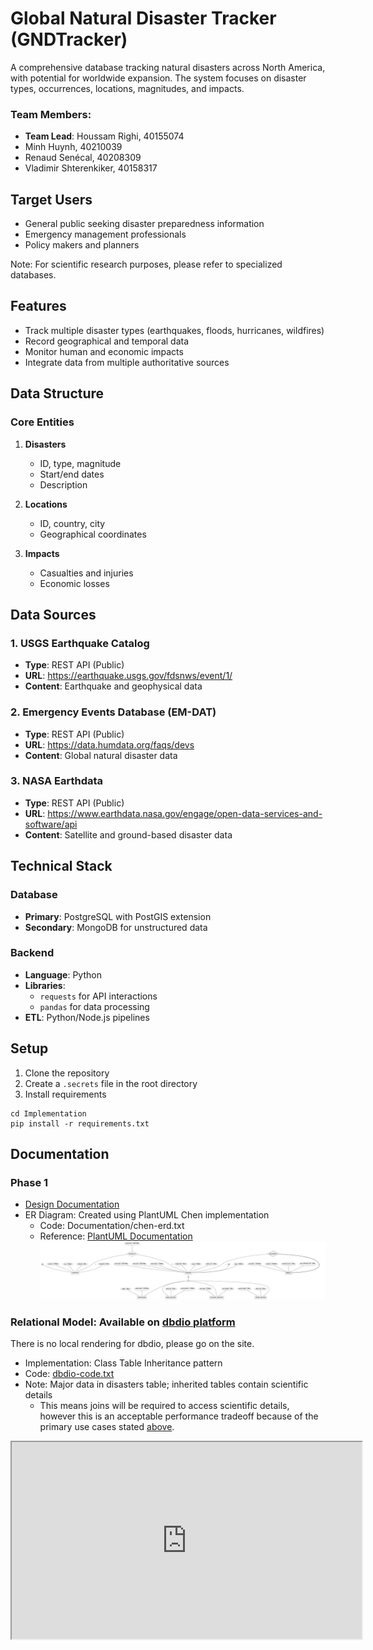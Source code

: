 # Global Natural Disaster Tracker (GNDTracker)

A comprehensive database tracking natural disasters across North America, with potential for worldwide expansion. The system focuses on disaster types, occurrences, locations, magnitudes, and impacts.

### Team Members:

- **Team Lead**: Houssam Righi, 40155074
- Minh Huynh, 40210039
- Renaud Senécal, 40208309
- Vladimir Shterenkiker, 40158317

## Target Users

- General public seeking disaster preparedness information
- Emergency management professionals
- Policy makers and planners

Note: For scientific research purposes, please refer to specialized databases.

## Features

- Track multiple disaster types (earthquakes, floods, hurricanes, wildfires)
- Record geographical and temporal data
- Monitor human and economic impacts
- Integrate data from multiple authoritative sources

## Data Structure

### Core Entities

1. **Disasters**

   - ID, type, magnitude
   - Start/end dates
   - Description

2. **Locations**

   - ID, country, city
   - Geographical coordinates

3. **Impacts**
   - Casualties and injuries
   - Economic losses

## Data Sources

### 1. USGS Earthquake Catalog

- **Type**: REST API (Public)
- **URL**: https://earthquake.usgs.gov/fdsnws/event/1/
- **Content**: Earthquake and geophysical data

### 2. Emergency Events Database (EM-DAT)

- **Type**: REST API (Public)
- **URL**: https://data.humdata.org/faqs/devs
- **Content**: Global natural disaster data

### 3. NASA Earthdata

- **Type**: REST API (Public)
- **URL**: https://www.earthdata.nasa.gov/engage/open-data-services-and-software/api
- **Content**: Satellite and ground-based disaster data

## Technical Stack

### Database

- **Primary**: PostgreSQL with PostGIS extension
- **Secondary**: MongoDB for unstructured data

### Backend

- **Language**: Python
- **Libraries**:
  - `requests` for API interactions
  - `pandas` for data processing
- **ETL**: Python/Node.js pipelines

## Setup

1. Clone the repository
2. Create a `.secrets` file in the root directory
3. Install requirements

```
cd Implementation
pip install -r requirements.txt
```

## Documentation

### Phase 1

- [Design Documentation](https://docs.google.com/document/d/1AYF4yOZNI-FjDaTqbbB1GJdgQ2_LfGdTjHPYtuMPMVQ/edit?tab=t.0)
- ER Diagram: Created using PlantUML Chen implementation
  - Code: Documentation/chen-erd.txt
  - Reference: [PlantUML Documentation](https://plantuml.com/er-diagram)
    ![chen-erd](./Documentation/chen-erd.png)

### Relational Model: Available on [dbdio platform](https://dbdiagram.io/d/363-Project-67409acce9daa85aca64bf0a)

There is no local rendering for dbdio, please go on the site.

- Implementation: Class Table Inheritance pattern
- Code: [dbdio-code.txt](./Documentation/dbdio-code.txt)
- Note: Major data in disasters table; inherited tables contain scientific details
  - This means joins will be required to access scientific details, however this is an acceptable performance tradeoff because of the primary use cases stated [above](#target-users).

<iframe width="560" height="315" src='https://dbdiagram.io/e/67409acce9daa85aca64bf0a/67409d1ce9daa85aca650753'> </iframe>
